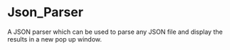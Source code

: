 # Json_Parser


A JSON parser which can be used to parse any JSON file and display the results in a new pop up window.
